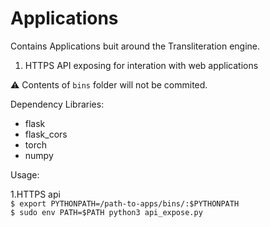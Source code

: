 # Applications

Contains Applications buit around the Transliteration engine.

1. HTTPS API exposing for interation with web applications

:warning: Contents of `bins` folder will not be commited.

Dependency Libraries:
* flask
* flask_cors
* torch
* numpy

Usage:

1.HTTPS api <br>
`$ export PYTHONPATH=/path-to-apps/bins/:$PYTHONPATH` <br>
`$ sudo env PATH=$PATH python3 api_expose.py`
